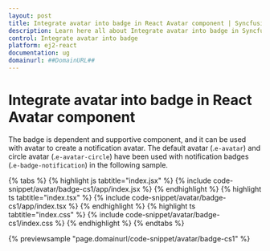 ```yaml
---
layout: post
title: Integrate avatar into badge in React Avatar component | Syncfusion
description: Learn here all about Integrate avatar into badge in Syncfusion React Avatar component of Syncfusion Essential JS 2 and more.
control: Integrate avatar into badge 
platform: ej2-react
documentation: ug
domainurl: ##DomainURL##
---
```


# Integrate avatar into badge in React Avatar component

The badge is dependent and supportive component, and it can be used with avatar to create a notification avatar.
The default avatar (.`e-avatar`) and circle avatar (.`e-avatar-circle`) have been used with notification badges (.`e-badge-notification`) in the following sample.

{% tabs %}
{% highlight js tabtitle="index.jsx" %}
{% include code-snippet/avatar/badge-cs1/app/index.jsx %}
{% endhighlight %}
{% highlight ts tabtitle="index.tsx" %}
{% include code-snippet/avatar/badge-cs1/app/index.tsx %}
{% endhighlight %}
{% highlight ts tabtitle="index.css" %}
{% include code-snippet/avatar/badge-cs1/index.css %}
{% endhighlight %}
{% endtabs %}

 {% previewsample "page.domainurl/code-snippet/avatar/badge-cs1" %}
